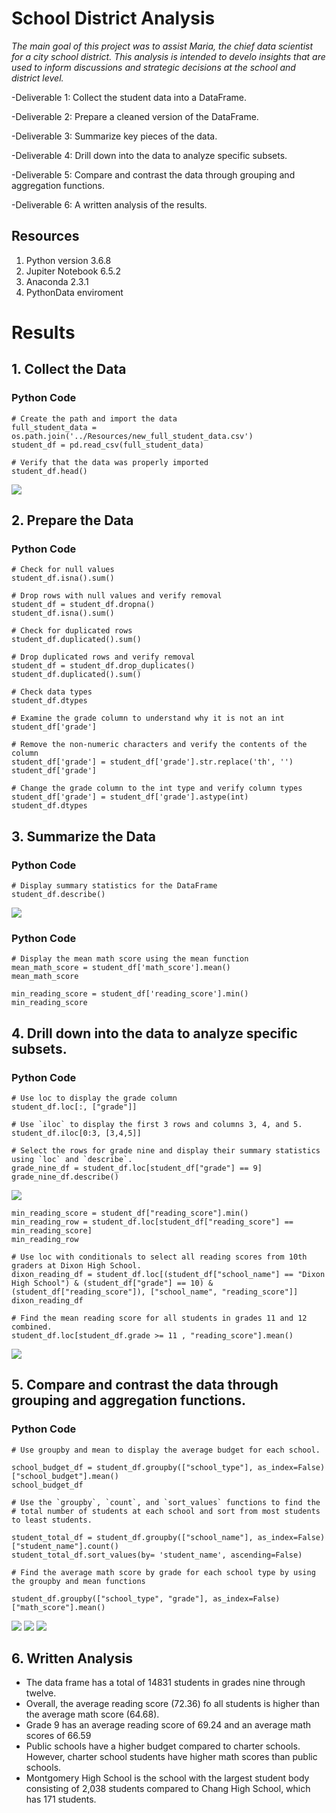# School District Analysis

*The main goal of this project was to assist Maria, the chief data scientist for a city school district. This analysis is intended to develo insights that are used to inform discussions and strategic decisions at the school and district level.* 

-Deliverable 1: Collect the student data into a DataFrame.

-Deliverable 2: Prepare a cleaned version of the DataFrame.

-Deliverable 3: Summarize key pieces of the data.

-Deliverable 4: Drill down into the data to analyze specific subsets.

-Deliverable 5: Compare and contrast the data through grouping and aggregation functions.

-Deliverable 6: A written analysis of the results.

## Resources

1. Python version 3.6.8
2. Jupiter Notebook 6.5.2
3. Anaconda 2.3.1
4. PythonData enviroment

# Results

## 1. Collect the Data

### Python Code

```
# Create the path and import the data
full_student_data = os.path.join('../Resources/new_full_student_data.csv')
student_df = pd.read_csv(full_student_data)

# Verify that the data was properly imported
student_df.head()
```
![](image_1.png)

## 2. Prepare the Data

### Python Code

```
# Check for null values
student_df.isna().sum()

# Drop rows with null values and verify removal
student_df = student_df.dropna()
student_df.isna().sum()

# Check for duplicated rows
student_df.duplicated().sum()

# Drop duplicated rows and verify removal
student_df = student_df.drop_duplicates()
student_df.duplicated().sum()

# Check data types
student_df.dtypes

# Examine the grade column to understand why it is not an int
student_df['grade']

# Remove the non-numeric characters and verify the contents of the column
student_df['grade'] = student_df['grade'].str.replace('th', '')
student_df['grade']

# Change the grade column to the int type and verify column types
student_df['grade'] = student_df['grade'].astype(int)
student_df.dtypes

```
## 3. Summarize the Data

### Python Code

```
# Display summary statistics for the DataFrame
student_df.describe()
```

![](image_2.png)

### Python Code

```
# Display the mean math score using the mean function
mean_math_score = student_df['math_score'].mean()
mean_math_score

min_reading_score = student_df['reading_score'].min()
min_reading_score
```

## 4. Drill down into the data to analyze specific subsets.


### Python Code

```
# Use loc to display the grade column
student_df.loc[:, ["grade"]]

# Use `iloc` to display the first 3 rows and columns 3, 4, and 5.
student_df.iloc[0:3, [3,4,5]]

# Select the rows for grade nine and display their summary statistics using `loc` and `describe`.
grade_nine_df = student_df.loc[student_df["grade"] == 9]
grade_nine_df.describe()
```
![](image_3.png)

```
min_reading_score = student_df["reading_score"].min()
min_reading_row = student_df.loc[student_df["reading_score"] == min_reading_score]
min_reading_row

# Use loc with conditionals to select all reading scores from 10th graders at Dixon High School.
dixon_reading_df = student_df.loc[(student_df["school_name"] == "Dixon High School") & (student_df["grade"] == 10) & (student_df["reading_score"]), ["school_name", "reading_score"]]
dixon_reading_df

# Find the mean reading score for all students in grades 11 and 12 combined.
student_df.loc[student_df.grade >= 11 , "reading_score"].mean()
```
![](image_4.png)

## 5. Compare and contrast the data through grouping and aggregation functions.

### Python Code

```
# Use groupby and mean to display the average budget for each school.

school_budget_df = student_df.groupby(["school_type"], as_index=False)["school_budget"].mean()
school_budget_df

# Use the `groupby`, `count`, and `sort_values` functions to find the
# total number of students at each school and sort from most students to least students.

student_total_df = student_df.groupby(["school_name"], as_index=False)["student_name"].count()
student_total_df.sort_values(by= 'student_name', ascending=False)

# Find the average math score by grade for each school type by using the groupby and mean functions

student_df.groupby(["school_type", "grade"], as_index=False)["math_score"].mean()
```

![](image_5.png)
![](image_6.png)
![](image_7.png)

## 6. Written Analysis

- The data frame has a total of 14831 students in grades nine through twelve.
- Overall, the average reading score (72.36) fo all students is higher than the average math score (64.68).
- Grade 9 has an average reading score of 69.24 and an average math scores of 66.59
- Public schools have a higher budget compared to charter schools. However, charter school students have higher math scores than public schools.
- Montgomery High School is the school with the largest student body consisting of 2,038 students compared to Chang High School, which has 171 students. 






















